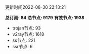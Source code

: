 更新时间2022-08-30 22:13:21

**总订阅: 64**
**总节点: 9179**
**有效节点: 1938**
- trojan节点: 93
- v2ray节点: 1618
- ss节点: 221
- ssr节点: 6
